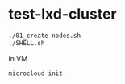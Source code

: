 # test-lxd-cluster

```bash
./01_create-nodes.sh
./SHELL.sh
```

in VM

```bash
microcloud init
```
